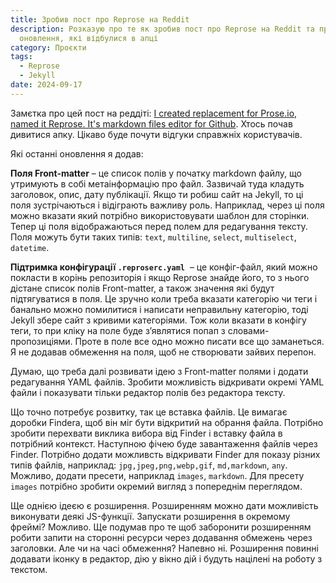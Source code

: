 ```yaml
---
title: Зробив пост про Reprose на Reddit
description: Розказую про те як зробив пост про Reprose на Reddit та про останні
  оновлення, які відбулися в апці
category: Проєкти
tags:
  - Reprose
  - Jekyll
date: 2024-09-17
---
```

Замєтка про цей пост на реддіті: [I created replacement for Prose.io, named it Reprose. It's markdown files editor for Github](https://www.reddit.com/r/Jekyll/comments/1fjb4w2/comment/lnn5fnx/). Хтось почав дивитися апку. Цікаво буде почути відгуки справжніх користувачів.

Які останні оновлення я додав:

**Поля Front-matter** – це список полів у початку markdown файлу, що утримують в собі метаінформацію про файл. Зазвичай туда кладуть заголовок, опис, дату публікації. Якщо ти робиш сайт на Jekyll, то ці поля зустрічаються і відіграють важливу роль. Наприклад, через ці поля можно вказати який потрібно використовувати шаблон для сторінки. Тепер ці поля відображаються перед полем для редагування тексту. Поля можуть бути таких типів: `text`, `multiline`, `select`, `multiselect`, `datetime`.

**Підтримка конфігурації `.reproserc.yaml`**  – це конфіг-файл, який можно покласти в корінь репозиторія і якщо Reprose знайде його, то з нього дістане список полів Front-matter, а також значення які будут підтягуватися в поля. Це зручно коли треба вказати категорію чи теги і банально можно помилитися і написати неправильну категорію, тоді Jekyll збере сайт з кривими категоріями. Тож коли вказати в конфігу теги, то при кліку на поле буде зʼявлятися попап з словами-пропозиціями. Проте в поле все одно можно писати все що заманеться. Я не додавав обмеження на поля, щоб не створювати зайвих перепон.

Думаю, що треба далі розвивати ідею з Front-matter полями і додати редагування YAML файлів. Зробити можливість відкривати окремі YAML файли і показувати тільки редактор полів без редактора тексту.

Що точно потребує розвитку, так це вставка файлів. Це вимагає доробки Finderа, щоб він міг бути відкритий на обрання файла. Потрібно зробити перехвати виклика вибора від Finder і вставку файла в потрібний контекст. Наступною фічею буде завантаження файлів через Finder. Потрібно додати можливсть відкривати Finder для показу різних типів файлів, наприклад: `jpg,jpeg,png,webp,gif`, `md,markdown`, `any`. Можливо, додати пресети, наприклад `images`, `markdown`. Для пресету `images` потрібно зробити окремий вигляд з попереднім переглядом.

Ще однією ідеєю є розширення. Розширенням можно дати можливість виконувати деякі JS-функції. Запускати розширення в окремому фреймі? Можливо. Ще подумав про те щоб заборонити розширенням робити запити на сторонні ресурси через додавання обмежень через заголовки. Але чи на часі обмеження? Напевно ні. Розширення повинні додавати іконку в редактор, дію у вікно дій і будуть націлені на роботу з текстом.
